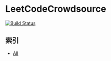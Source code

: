 # LeetCodeCrowdsource
[![Build Status](https://www.travis-ci.org/algoboy101/LeetCodeCrowdsource.svg?branch=master)](https://www.travis-ci.org/algoboy101/LeetCodeCrowdsource)

## 索引
* [All](https://github.com/algoboy101/LeetCodeCrowdsource/blob/master/links/all.md)